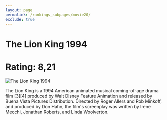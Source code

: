 ```yaml
---
layout: page
permalink: /rankings_subpages/movie20/
exclude: true
---
```

    
# The Lion King 1994
# Rating: 8,21
![The Lion King 1994](https://fwcdn.pl/fpo/68/78/6878/7389475_1.7.webp)


The Lion King is a 1994 American animated musical coming-of-age drama film [3][4] produced by Walt Disney Feature Animation and released by Buena Vista Pictures Distribution. Directed by Roger Allers and Rob Minkoff, and produced by Don Hahn, the film's screenplay was written by Irene Mecchi, Jonathan Roberts, and Linda Woolverton.